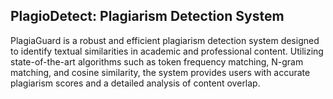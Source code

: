 ## PlagioDetect: Plagiarism Detection System
PlagiaGuard is a robust and efficient plagiarism detection system designed to identify textual similarities in academic and professional content. Utilizing state-of-the-art algorithms such as token frequency matching, N-gram matching, and cosine similarity, the system provides users with accurate plagiarism scores and a detailed analysis of content overlap.
